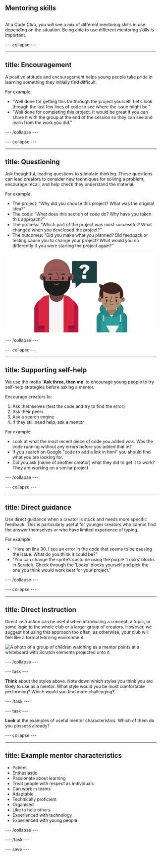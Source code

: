 ## Mentoring skills

<div style="display: flex; flex-wrap: wrap">
<div style="flex-basis: 200px; flex-grow: 1; margin-right: 15px;">
  
At a Code Club, you will see a mix of different mentoring skills in use depending on the situation. Being able to use different mentoring skills is important.


--- collapse ---

---
title: Encouragement
---
A positive attitude and encouragement helps young people take pride in learning something they initially find difficult.
  
For example:
+ “Well done for getting this far through the project yourself. Let’s look through the last few lines of code to see where the issue might be.”
+ “Well done for completing this project. It would be great if you can share it with the group at the end of the session so they can see and learn from the work you did.”

--- /collapse ---
  
--- collapse ---
  
---
title: Questioning
---

Ask thoughtful, leading questions to stimulate thinking. These questions can lead creators to consider new techniques for solving a problem, encourage recall, and help check they understand the material.

  
For example:
+ The project: “Why did you choose this project? What was the original idea?”
+ The code: “What does this section of code do? Why have you taken this approach?”
+ The process: “Which part of the project was most successful? What changed when you developed the project?”
+ The outcomes: “Did you make what you planned? Did feedback or testing cause you to change your project? What would you do differently if you were starting the project again?”


  
![Mentor asking a child a question](images/Mentor_asking_question.png)

--- /collapse ---

  
--- collapse ---
  
---
title: Supporting self-help
---
We use the motto ‘**Ask three, then me**’ to encourage young people to try self-help strategies before asking a mentor.

Encourage creators to:
1. Ask themselves (test the code and try to find the error)
2. Ask their peers
3. Ask a search engine
4. If they still need help, ask a mentor
  
For example:
+ Look at what the most recent piece of code you added was. Was the code running without any errors before you added that in?
+ If you search on Google "code to add a link in html" you should find what you are looking for.
+ Did you ask [name of another creator] what they did to get it to work? They are working on a similar project.
  
--- /collapse ---
  
  
--- collapse ---
  
---
title: Direct guidance
---
Use direct guidance when a creator is stuck and needs more specific feedback. This is particularly useful for younger creators who cannot find the answer themselves or who have limited experience of typing.
  
For example:
+ “Here on line 30, I see an error in the code that seems to be causing the issue.
What do you think it could be?”
+ “You can change the sprite’s costume using the purple ‘Looks’ blocks in Scratch.
Check through the ‘Looks’ blocks yourself and pick the one you think would work
best for your project.”

  
--- /collapse ---
  
  
--- collapse ---
  
---
title: Direct instruction
---
Direct instruction can be useful when introducing a concept, a topic, or some logic to the whole club or a larger group of creators. However, we suggest not using this approach too often, as otherwise, your club will feel like a formal learning environment.
  
![A photo of a group of children watching as a mentor points at a whiteboard with Scratch elements projected onto it.](images/Mentor-pointing.jpg)
 
--- /collapse ---
  
  
--- task ---

**Think** about the styles above. Note down which styles you think you are likely to use as a mentor. What style would you be most comfortable performing? Which would you find more challenging?

--- /task ---

--- task ---

**Look** at the examples of useful mentor characteristics. Which of them do you possess already?

--- collapse ---
  
---
title: Example mentor characteristics
---
  
+ Patient
+ Enthusiastic
+ Passionate about learning
+ Treat people with respect as individuals
+ Can work in teams
+ Adaptable
+ Technically proficient
+ Organised
+ Like to help others
+ Experienced with technology
+ Experienced with young people

--- /collapse ---

--- /task ---

--- save ---
